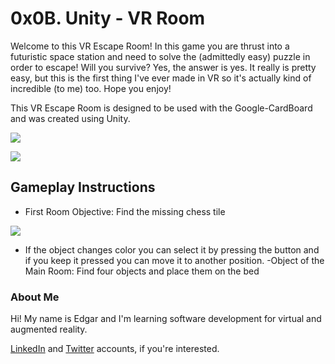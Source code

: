 # 0x0B. Unity - VR Room

Welcome to this VR Escape Room! In this game you are thrust into a futuristic space station and need to solve the (admittedly easy) puzzle in order to escape! Will you survive? 
Yes, the answer is yes. It really is pretty easy, but this is the first thing I've ever made in VR so it's actually kind of incredible (to me) too. Hope you enjoy!

This VR Escape Room is designed to be used with the Google-CardBoard and was created using Unity.

![](https://i.imgur.com/3j1oHO4.jpg)

![](https://i.imgur.com/yvIHkrr.jpg)

## Gameplay Instructions

- First Room Objective: Find the missing chess tile

![](https://imgur.com/Rc57vcu.jpg)

- If the object changes color you can select it by pressing the button and if you keep it pressed you can move it to another position.
-Object of the Main Room: Find four objects and place them on the bed



### About Me

Hi! My name is Edgar and I'm learning software development for virtual and augmented reality.

[LinkedIn](https://www.linkedin.com/in/alzheimeer/) and [Twitter](https://twitter.com/alzheimeer) accounts, if you're interested.
